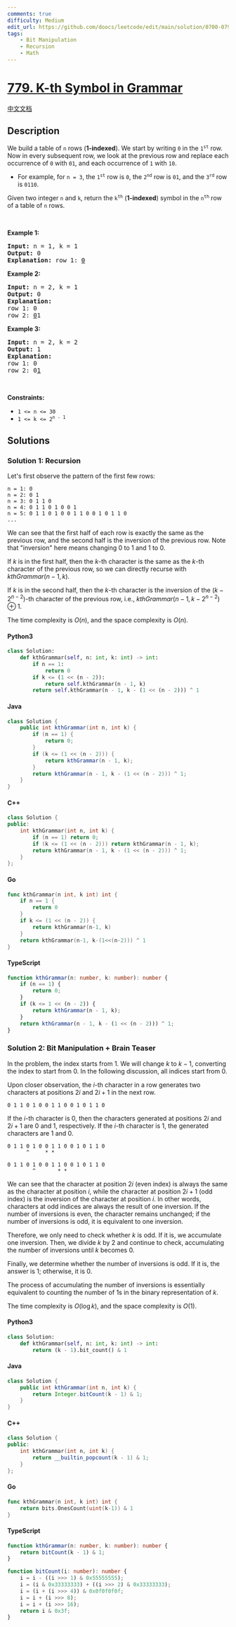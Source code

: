 ```yaml
---
comments: true
difficulty: Medium
edit_url: https://github.com/doocs/leetcode/edit/main/solution/0700-0799/0779.K-th%20Symbol%20in%20Grammar/README_EN.md
tags:
    - Bit Manipulation
    - Recursion
    - Math
---
```


<!-- problem:start -->

# [779. K-th Symbol in Grammar](https://leetcode.com/problems/k-th-symbol-in-grammar)

[中文文档](/solution/0700-0799/0779.K-th%20Symbol%20in%20Grammar/README.md)

## Description

<!-- description:start -->

<p>We build a table of <code>n</code> rows (<strong>1-indexed</strong>). We start by writing <code>0</code> in the <code>1<sup>st</sup></code> row. Now in every subsequent row, we look at the previous row and replace each occurrence of <code>0</code> with <code>01</code>, and each occurrence of <code>1</code> with <code>10</code>.</p>

<ul>
	<li>For example, for <code>n = 3</code>, the <code>1<sup>st</sup></code> row is <code>0</code>, the <code>2<sup>nd</sup></code> row is <code>01</code>, and the <code>3<sup>rd</sup></code> row is <code>0110</code>.</li>
</ul>

<p>Given two integer <code>n</code> and <code>k</code>, return the <code>k<sup>th</sup></code> (<strong>1-indexed</strong>) symbol in the <code>n<sup>th</sup></code> row of a table of <code>n</code> rows.</p>

<p>&nbsp;</p>
<p><strong class="example">Example 1:</strong></p>

<pre>
<strong>Input:</strong> n = 1, k = 1
<strong>Output:</strong> 0
<strong>Explanation:</strong> row 1: <u>0</u>
</pre>

<p><strong class="example">Example 2:</strong></p>

<pre>
<strong>Input:</strong> n = 2, k = 1
<strong>Output:</strong> 0
<strong>Explanation:</strong> 
row 1: 0
row 2: <u>0</u>1
</pre>

<p><strong class="example">Example 3:</strong></p>

<pre>
<strong>Input:</strong> n = 2, k = 2
<strong>Output:</strong> 1
<strong>Explanation:</strong> 
row 1: 0
row 2: 0<u>1</u>
</pre>

<p>&nbsp;</p>
<p><strong>Constraints:</strong></p>

<ul>
	<li><code>1 &lt;= n &lt;= 30</code></li>
	<li><code>1 &lt;= k &lt;= 2<sup>n - 1</sup></code></li>
</ul>

<!-- description:end -->

## Solutions

<!-- solution:start -->

### Solution 1: Recursion

Let's first observe the pattern of the first few rows:

```
n = 1: 0
n = 2: 0 1
n = 3: 0 1 1 0
n = 4: 0 1 1 0 1 0 0 1
n = 5: 0 1 1 0 1 0 0 1 1 0 0 1 0 1 1 0
...
```

We can see that the first half of each row is exactly the same as the previous row, and the second half is the inversion of the previous row. Note that "inversion" here means changing $0$ to $1$ and $1$ to $0$.

If $k$ is in the first half, then the $k$-th character is the same as the $k$-th character of the previous row, so we can directly recurse with $kthGrammar(n - 1, k)$.

If $k$ is in the second half, then the $k$-th character is the inversion of the $(k - 2^{n - 2})$-th character of the previous row, i.e., $kthGrammar(n - 1, k - 2^{n - 2}) \oplus 1$.

The time complexity is $O(n)$, and the space complexity is $O(n)$.

<!-- tabs:start -->

#### Python3

```python
class Solution:
    def kthGrammar(self, n: int, k: int) -> int:
        if n == 1:
            return 0
        if k <= (1 << (n - 2)):
            return self.kthGrammar(n - 1, k)
        return self.kthGrammar(n - 1, k - (1 << (n - 2))) ^ 1
```

#### Java

```java
class Solution {
    public int kthGrammar(int n, int k) {
        if (n == 1) {
            return 0;
        }
        if (k <= (1 << (n - 2))) {
            return kthGrammar(n - 1, k);
        }
        return kthGrammar(n - 1, k - (1 << (n - 2))) ^ 1;
    }
}
```

#### C++

```cpp
class Solution {
public:
    int kthGrammar(int n, int k) {
        if (n == 1) return 0;
        if (k <= (1 << (n - 2))) return kthGrammar(n - 1, k);
        return kthGrammar(n - 1, k - (1 << (n - 2))) ^ 1;
    }
};
```

#### Go

```go
func kthGrammar(n int, k int) int {
	if n == 1 {
		return 0
	}
	if k <= (1 << (n - 2)) {
		return kthGrammar(n-1, k)
	}
	return kthGrammar(n-1, k-(1<<(n-2))) ^ 1
}
```

#### TypeScript

```ts
function kthGrammar(n: number, k: number): number {
    if (n == 1) {
        return 0;
    }
    if (k <= 1 << (n - 2)) {
        return kthGrammar(n - 1, k);
    }
    return kthGrammar(n - 1, k - (1 << (n - 2))) ^ 1;
}
```

<!-- tabs:end -->

<!-- solution:end -->

<!-- solution:start -->

### Solution 2: Bit Manipulation + Brain Teaser

In the problem, the index starts from $1$. We will change $k$ to $k-1$, converting the index to start from $0$. In the following discussion, all indices start from $0$.

Upon closer observation, the $i$-th character in a row generates two characters at positions $2i$ and $2i+1$ in the next row.

```
0 1 1 0 1 0 0 1 1 0 0 1 0 1 1 0
```

If the $i$-th character is $0$, then the characters generated at positions $2i$ and $2i+1$ are $0$ and $1$, respectively. If the $i$-th character is $1$, the generated characters are $1$ and $0$.

```
0 1 1 0 1 0 0 1 1 0 0 1 0 1 1 0
      ^     * *
```

```
0 1 1 0 1 0 0 1 1 0 0 1 0 1 1 0
        ^       * *
```

We can see that the character at position $2i$ (even index) is always the same as the character at position $i$, while the character at position $2i+1$ (odd index) is the inversion of the character at position $i$. In other words, characters at odd indices are always the result of one inversion. If the number of inversions is even, the character remains unchanged; if the number of inversions is odd, it is equivalent to one inversion.

Therefore, we only need to check whether $k$ is odd. If it is, we accumulate one inversion. Then, we divide $k$ by $2$ and continue to check, accumulating the number of inversions until $k$ becomes $0$.

Finally, we determine whether the number of inversions is odd. If it is, the answer is $1$; otherwise, it is $0$.

The process of accumulating the number of inversions is essentially equivalent to counting the number of $1$s in the binary representation of $k$.

The time complexity is $O(\log k)$, and the space complexity is $O(1)$.

<!-- tabs:start -->

#### Python3

```python
class Solution:
    def kthGrammar(self, n: int, k: int) -> int:
        return (k - 1).bit_count() & 1
```

#### Java

```java
class Solution {
    public int kthGrammar(int n, int k) {
        return Integer.bitCount(k - 1) & 1;
    }
}
```

#### C++

```cpp
class Solution {
public:
    int kthGrammar(int n, int k) {
        return __builtin_popcount(k - 1) & 1;
    }
};
```

#### Go

```go
func kthGrammar(n int, k int) int {
	return bits.OnesCount(uint(k-1)) & 1
}
```

#### TypeScript

```ts
function kthGrammar(n: number, k: number): number {
    return bitCount(k - 1) & 1;
}

function bitCount(i: number): number {
    i = i - ((i >>> 1) & 0x55555555);
    i = (i & 0x33333333) + ((i >>> 2) & 0x33333333);
    i = (i + (i >>> 4)) & 0x0f0f0f0f;
    i = i + (i >>> 8);
    i = i + (i >>> 16);
    return i & 0x3f;
}
```

<!-- tabs:end -->

<!-- solution:end -->

<!-- problem:end -->
